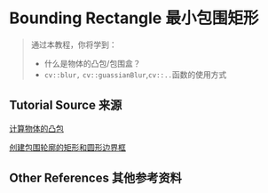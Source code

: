 # Bounding Rectangle 最小包围矩形

> 通过本教程，你将学到：
> + 什么是物体的凸包/包围盒？
> + `cv::blur,` `cv::guassianBlur`,`cv::..`函数的使用方式


## Tutorial Source 来源
[计算物体的凸包](http://www.opencv.org.cn/opencvdoc/2.3.2/html/doc/tutorials/imgproc/shapedescriptors/hull/hull.html#hull)

[创建包围轮廓的矩形和圆形边界框](http://www.opencv.org.cn/opencvdoc/2.3.2/html/doc/tutorials/imgproc/shapedescriptors/bounding_rects_circles/bounding_rects_circles.html#bounding-rects-circles)

## Other References 其他参考资料
